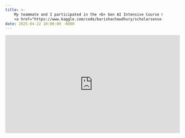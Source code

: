 ```yaml
---
title: >-
    My teammate and I participated in the <b> Gen AI Intensive Course Capstone 2025Q1 with Google </b>.
    <a href="https://www.kaggle.com/code/barishachowdhury/scholarsense-kaggle-capstone-project" target="_blank">Read more <i class="fas fa-angle-double-right"></i></a>
date: 2025-04-22 10:00:00 -0800
---
```

<!-- YouTube Video Embed -->
<div align="center">
  <iframe width="560" height="315" src="https://youtu.be/Mt-xG6GO848?si=WmH9Z65VhYe4QEvq" 
    title="YouTube video player" frameborder="0" allow="accelerometer; autoplay; clipboard-write; 
    encrypted-media; gyroscope; picture-in-picture" allowfullscreen></iframe>
</div>